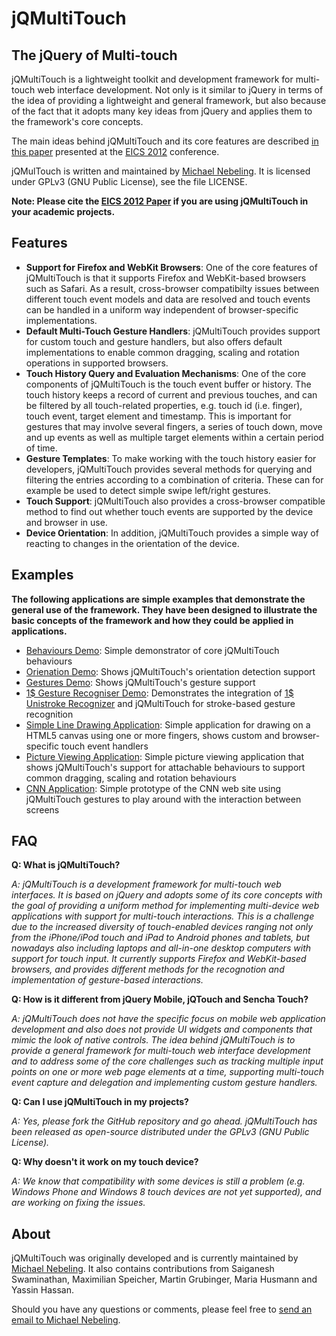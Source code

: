 # jQMultiTouch

## The jQuery of Multi-touch

jQMultiTouch is a lightweight toolkit and development framework for multi-touch web interface development. Not only is it similar to jQuery in terms of the idea of providing a lightweight and general framework, but also because of the fact that it adopts many key ideas from jQuery and applies them to the framework's core concepts.
			
The main ideas behind jQMultiTouch and its core features are described [in this paper](http://www.globis.ethz.ch/publications/?action=show_abstract&pubid=346) presented at the [EICS 2012](http://eics-conference.org/2012) conference.

jQMulTouch is written and maintained by [Michael Nebeling](http://www.michael-nebeling.de).
It is licensed under GPLv3 (GNU Public License), see the file LICENSE.


**Note: Please cite the [EICS 2012 Paper](http://dl.acm.org/citation.cfm?id=2305497) if you are using jQMultiTouch in your academic projects.**

## Features
				
* **Support for Firefox and WebKit Browsers**:  One of the core features of jQMultiTouch is that it supports Firefox and WebKit-based browsers such as Safari. As a result, cross-browser compatibilty issues between different touch event models and data are resolved and touch events can be handled in a uniform way independent of browser-specific implementations.
* **Default Multi-Touch Gesture Handlers**:  jQMultiTouch provides support for custom touch and gesture handlers, but also offers default implementations to enable common dragging, scaling and rotation operations in supported browsers.
* **Touch History Query and Evaluation Mechanisms**:  One of the core components of jQMultiTouch is the touch event buffer or history. The touch history keeps a record of current and previous touches, and can be filtered by all touch-related properties, e.g. touch id (i.e. finger), touch event, target element and timestamp. This is important for gestures that may involve several fingers, a series of touch down, move and up events as well as multiple target elements within a certain period of time.
* **Gesture Templates**: To make working with the touch history easier for developers, jQMultiTouch provides several methods for querying and filtering the entries according to a combination of criteria. These can for example be used to detect simple swipe left/right gestures.
* **Touch Support**: jQMultiTouch also provides a cross-browser compatible method to find out whether touch events are supported by the device and browser in use.
* **Device Orientation**: In addition, jQMultiTouch provides a simple way of reacting to changes in the orientation of the device.

## Examples

**The following applications are simple examples that demonstrate the general use of the framework. They have been designed to illustrate the basic concepts of the framework and how they could be applied in applications.**

* [Behaviours Demo](examples/behaviours.html): Simple demonstrator of core jQMultiTouch behaviours
* [Orienation Demo](examples/orientation.html): Shows jQMultiTouch's orientation detection support
* [Gestures Demo](examples/gestures.html): Shows jQMultiTouch's gesture support
* [1$ Gesture Recogniser Demo](examples/dollar.html): Demonstrates the integration of [1$ Unistroke Recognizer](http://depts.washington.edu/aimgroup/proj/dollar) and jQMultiTouch for stroke-based gesture recognition
* [Simple Line Drawing Application](examples/draw.html): Simple application for drawing on a HTML5 canvas using one or more fingers, shows custom and browser-specific touch event handlers
* [Picture Viewing Application](examples/pictures.html): Simple picture viewing application that shows jQMultiTouch's support for attachable behaviours to support common dragging, scaling and rotation behaviours
* [CNN Application](examples/cnn.html): Simple prototype of the CNN web site using jQMultiTouch gestures to play around with the interaction between screens

## FAQ

**Q: What is jQMultiTouch?**

*A: jQMultiTouch is a development framework for multi-touch web interfaces. It is based on jQuery and adopts some of its core concepts with the goal of providing a uniform method for implementing multi-device web applications with support for multi-touch interactions. This is a challenge due to the increased diversity of touch-enabled devices ranging not only from the iPhone/iPod touch and iPad to Android phones and tablets, but nowadays also including laptops and all-in-one desktop computers with support for touch input. It currently supports Firefox and WebKit-based browsers, and provides different methods for the recognotion and implementation of gesture-based interactions.*

**Q: How is it different from jQuery Mobile, jQTouch and Sencha Touch?**

*A: jQMultiTouch does not have the specific focus on mobile web application development and also does not provide UI widgets and components that mimic the look of native controls. The idea behind jQMultiTouch is to provide a general framework for multi-touch web interface development and to address some of the core challenges such as tracking multiple input points on one or more web page elements at a time, supporting multi-touch event capture and delegation and implementing custom gesture handlers.*

**Q: Can I use jQMultiTouch in my projects?**

*A: Yes, please fork the GitHub repository and go ahead. jQMultiTouch has been released as open-source distributed under the GPLv3 (GNU Public License).*

**Q: Why doesn't it work on my touch device?**

*A: We know that compatibility with some devices is still a problem (e.g. Windows Phone and Windows 8 touch devices are not yet supported), and are working on fixing the issues.*

## About
				
jQMultiTouch was originally developed and is currently maintained by [Michael Nebeling](http://www.michael-nebeling.de). It also contains contributions from Saiganesh Swaminathan, Maximilian Speicher, Martin Grubinger, Maria Husmann and Yassin Hassan.

Should you have any questions or comments, please feel free to [send an email to Michael Nebeling](mailto:michael.nebeling@gmail.com).
